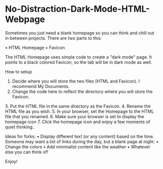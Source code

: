 # No-Distraction-Dark-Mode-HTML-Webpage

Sometimes you just need a blank homepage so you can think and chill out in between projects. 
There are two parts to this:

• HTML Homepage
• Favicon

The HTML Homepage uses simple code to create a "dark mode" page. It points to a black colored Favicon, so the tab will be in dark mode as well.

How to setup
1. Decide where you will store the two files (HTML and Favicon). I recommend My Documents.
2. Change the code here to reflect the directory where you will store the Favicon.
<link rel="shortcut icon" type="image/x-icon" href="/Users/yourname/Documents/favicon.ico">
3. Put the HTML file in the same directory as the Favicon.
4. Rename the HTML file as you wish.
5. In your browser, set the Homepage to the HTML file that you renamed.
6. Make sure your browser is set to display the homepage icon
7. Click the homepage icon and enjoy a few moments of quiet thinking..

Ideas for forks:
• Display different text (or any content) based on the time. Someone may want a list of links during the day, but a blank page at night.
• Change the colors
• Add minimalist content like the weather
• Whatever else you can think of!


Enjoy!

